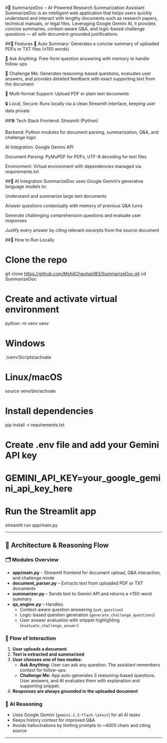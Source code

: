 #📄 SummarizeDoc – AI-Powered Research Summarization Assistant
SummarizeDoc is an intelligent web application that helps users quickly understand and interact with lengthy documents such as research papers, technical manuals, or legal files. Leveraging Google Gemini AI, it provides concise summaries, context-aware Q&A, and logic-based challenge questions — all with document-grounded justifications.

##🚀 Features
📑 Auto Summary: Generates a concise summary of uploaded PDFs or TXT files (≤150 words)

💬 Ask Anything: Free-form question answering with memory to handle follow-ups

🧠 Challenge Me: Generates reasoning-based questions, evaluates user answers, and provides detailed feedback with exact supporting text from the document

📂 Multi-format Support: Upload PDF or plain text documents

🔒 Local, Secure: Runs locally via a clean Streamlit interface, keeping user data private


##🛠️ Tech Stack
Frontend: Streamlit (Python)

Backend: Python modules for document parsing, summarization, Q&A, and challenge logic

AI Integration: Google Gemini API

Document Parsing: PyMuPDF for PDFs, UTF-8 decoding for text files

Environment: Virtual environment with dependencies managed via requirements.txt

##🧠 AI Integration
SummarizeDoc uses Google Gemini’s generative language models to:

Understand and summarize large text documents

Answer questions contextually with memory of previous Q&A turns

Generate challenging comprehension questions and evaluate user responses

Justify every answer by citing relevant excerpts from the source document

##🔧 How to Run Locally

# Clone the repo
git clone https://github.com/MohitChauhan183/SummarizeDoc.git
cd SummarizeDoc

# Create and activate virtual environment
python -m venv venv
# Windows
.\venv\Scripts\activate
# Linux/macOS
source venv/bin/activate

# Install dependencies
pip install -r requirements.txt

# Create .env file and add your Gemini API key
# GEMINI_API_KEY=your_google_gemini_api_key_here

# Run the Streamlit app
streamlit run app/main.py


---

## 🧱 Architecture & Reasoning Flow

### 🗂️ Modules Overview

- **app/main.py** – Streamlit frontend for document upload, Q&A interaction, and challenge mode
- **document_parser.py** – Extracts text from uploaded PDF or TXT documents
- **summarizer.py** – Sends text to Gemini API and returns a ≤150-word summary
- **qa_engine.py** – Handles:
  - Context-aware question answering (`ask_question`)
  - Logic-based question generation (`generate_challenge_questions`)
  - User answer evaluation with snippet highlighting (`evaluate_challenge_answer`)

### 🔄 Flow of Interaction

1. **User uploads a document**  
2. **Text is extracted and summarized**
3. **User chooses one of two modes:**
   - **Ask Anything**: User can ask any question. The assistant remembers context for follow-ups.
   - **Challenge Me**: App auto-generates 3 reasoning-based questions. User answers, and AI evaluates them with explanation and supporting snippet.
4. **Responses are always grounded in the uploaded document**

### 🧠 AI Reasoning

- Uses Google Gemini (`gemini-1.5-flash-latest`) for all AI tasks
- Keeps history context for improved Q&A
- Avoids hallucinations by limiting prompts to ~4000 chars and citing source

---

